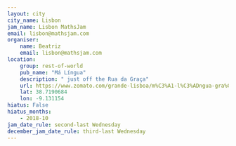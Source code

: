 ```yaml
---
layout: city                                           
city_name: Lisbon                                                               
jam_name: Lisbon MathsJam
email: lisbon@mathsjam.com
organiser:
    name: Beatriz
    email: lisbon@mathsjam.com
location:
    group: rest-of-world
    pub_name: "Má Língua"
    description: " just off the Rua da Graça"
    url: https://www.zomato.com/grande-lisboa/m%C3%A1-l%C3%ADngua-gra%C3%A7a-lisboa
    lat: 38.7190684
    lon: -9.131154
hiatus: False
hiatus_months:
    - 2018-10
jam_date_rule: second-last Wednesday
december_jam_date_rule: third-last Wednesday
---
```

